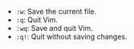 
- `:w`: Save the current file.
- `:q`: Quit Vim.
- `:wq`: Save and quit Vim.
- `:q!`: Quit without saving changes.
